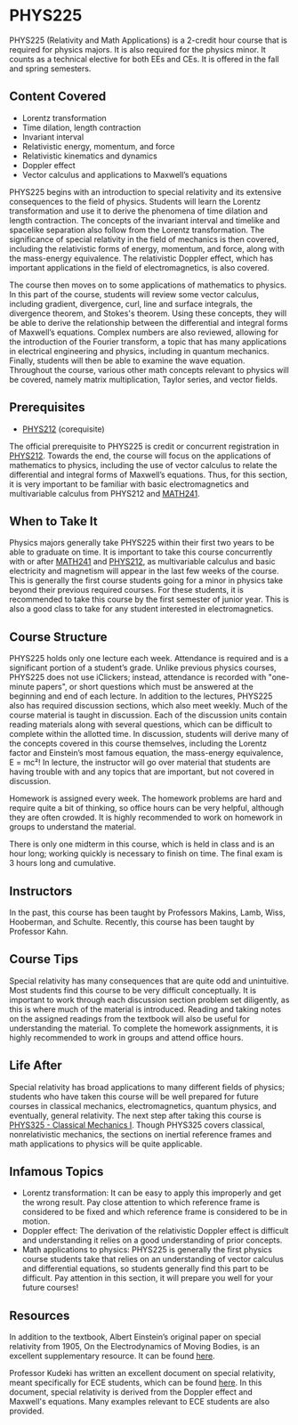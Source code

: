 # PHYS225

PHYS225 (Relativity and Math Applications) is a 2-credit hour course that is required for physics majors.  It is also required for the physics minor.  It counts as a technical elective for both EEs and CEs.  It is offered in the fall and spring semesters.

## Content Covered

- Lorentz transformation
- Time dilation, length contraction
- Invariant interval
- Relativistic energy, momentum, and force
- Relativistic kinematics and dynamics
- Doppler effect
- Vector calculus and applications to Maxwell’s equations
  
PHYS225 begins with an introduction to special relativity and its extensive consequences to the field of physics.  Students will learn the Lorentz transformation and use it to derive the phenomena of time dilation and length contraction.  The concepts of the invariant interval and timelike and spacelike separation also follow from the Lorentz transformation.  The significance of special relativity in the field of mechanics is then covered, including the relativistic forms of energy, momentum, and force, along with the mass-energy equivalence.  The relativistic Doppler effect, which has important applications in the field of electromagnetics, is also covered.  

The course then moves on to some applications of mathematics to physics.  In this part of the course, students will review some vector calculus, including gradient, divergence, curl, line and surface integrals, the divergence theorem, and Stokes's theorem.  Using these concepts, they will be able to derive the relationship between the differential and integral forms of Maxwell’s equations.  Complex numbers are also reviewed, allowing for the introduction of the Fourier transform, a topic that has many applications in electrical engineering and physics, including in quantum mechanics.  Finally, students will then be able to examine the wave equation.  Throughout the course, various other math concepts relevant to physics will be covered, namely matrix multiplication, Taylor series, and vector fields.

## Prerequisites

- [PHYS212](PHYS212.md) (corequisite)

The official prerequisite to PHYS225 is credit or concurrent registration in [PHYS212](PHYS212.md).  Towards the end, the course will focus on the applications of mathematics to physics, including the use of vector calculus to relate the differential and integral forms of Maxwell’s equations.  Thus, for this section, it is very important to be familiar with basic electromagnetics and multivariable calculus from PHYS212 and [MATH241](../MATH%20Course%20Offerings/MATH241.md). 

## When to Take It

Physics majors generally take PHYS225 within their first two years to be able to graduate on time.  It is important to take this course concurrently with or after [MATH241](../MATH%20Course%20Offerings/MATH241.md) and [PHYS212](PHYS212.md), as multivariable calculus and basic electricity and magnetism will appear in the last few weeks of the course. This is generally the first course students going for a minor in physics take beyond their previous required courses.  For these students, it is recommended to take this course by the first semester of junior year.  This is also a good class to take for any student interested in electromagnetics.

## Course Structure

PHYS225 holds only one lecture each week.  Attendance is required and is a significant portion of a student’s grade.  Unlike previous physics courses, PHYS225 does not use iClickers; instead, attendance is recorded with "one-minute papers", or short questions which must be answered at the beginning and end of each lecture.  In addition to the lectures, PHYS225 also has required discussion sections, which also meet weekly.  Much of the course material is taught in discussion.  Each of the discussion units contain reading materials along with several questions, which can be difficult to complete within the allotted time.  In discussion, students will derive many of the concepts covered in this course themselves, including the Lorentz factor and Einstein’s most famous equation, the mass-energy equivalence, E = mc²!  In lecture, the instructor will go over material that students are having trouble with and any topics that are important, but not covered in discussion.

Homework is assigned every week.  The homework problems are hard and require quite a bit of thinking, so office hours can be very helpful, although they are often crowded.  It is highly recommended to work on homework in groups to understand the material.

There is only one midterm in this course, which is held in class and is an hour long; working quickly is necessary to finish on time.  The final exam is 3 hours long and cumulative.

## Instructors

In the past, this course has been taught by Professors Makins, Lamb, Wiss, Hooberman, and Schulte.  Recently, this course has been taught by Professor Kahn. 

## Course Tips

Special relativity has many consequences that are quite odd and unintuitive.  Most students find this course to be very difficult conceptually.  It is important to work through each discussion section problem set diligently, as this is where much of the material is introduced.  Reading and taking notes on the assigned readings from the textbook will also be useful for understanding the material.  To complete the homework assignments, it is highly recommended to work in groups and attend office hours.

## Life After

Special relativity has broad applications to many different fields of physics; students who have taken this course will be well prepared for future courses in classical mechanics, electromagnetics, quantum physics, and eventually, general relativity.  The next step after taking this course is [PHYS325 - Classical Mechanics I](PHYS325.md).  Though PHYS325 covers classical, nonrelativistic mechanics, the sections on inertial reference frames and math applications to physics will be quite applicable.

## Infamous Topics

- Lorentz transformation: It can be easy to apply this improperly and get the wrong result.  Pay close attention to which reference frame is considered to be fixed and which reference frame is considered to be in motion. 
- Doppler effect: The derivation of the relativistic Doppler effect is difficult and understanding it relies on a good understanding of prior concepts.
- Math applications to physics: PHYS225 is generally the first physics course students take that relies on an understanding of vector calculus and differential equations, so students generally find this part to be difficult.  Pay attention in this section, it will prepare you well for your future courses!

## Resources

In addition to the textbook, Albert Einstein’s original paper on special relativity from 1905, On the Electrodynamics of Moving Bodies, is an excellent supplementary resource.  It can be found [here](https://courses.physics.illinois.edu/phys225/sp2023/Einstein1905.pdf). 

Professor Kudeki has written an excellent document on special relativity, meant specifically for ECE students, which can be found [here](https://courses.engr.illinois.edu/ece350/SpRelativity.pdf).  In this document, special relativity is derived from the Doppler effect and Maxwell's equations.  Many examples relevant to ECE students are also provided.
